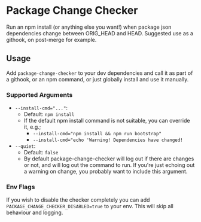 
# Package Change Checker

Run an npm install (or anything else you want!) when package json dependencies change between ORIG_HEAD and HEAD. Suggested use as a githook, on post-merge for example.

## Usage
Add `package-change-checker` to your dev dependencies and call it as part of a githook, or an npm command, or just globally install and use it manually.

### Supported Arguments

 - `--install-cmd="..."`:
	 - Default: `npm install`
	 - If the default npm install command is not suitable, you can override it, e.g.;
		 - `--install-cmd="npm install && npm run bootstrap"`
		 - `--install-cmd="echo 'Warning! Dependencies have changed!`
 - `--quiet`:
	 - Default: `false`
	 - By default package-change-checker will log out if there are changes or not, and will log out the command to run. If you're just echoing out a warning on change, you probably want to include this argument.

### Env Flags

If you wish to disable the checker completely you can add `PACKAGE_CHANGE_CHECKER_DISABLED=true` to your env. This will skip all behaviour and logging.
